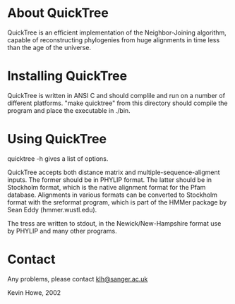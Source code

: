 About QuickTree
===============

QuickTree is an efficient implementation of the Neighbor-Joining
algorithm, capable of reconstructing phylogenies from huge alignments in
time less than the age of the universe.


Installing QuickTree
====================

QuickTree is written in ANSI C and should complile and run on a number
of different platforms. "make quicktree" from this directory should
compile the program and place the executable in ./bin.


Using QuickTree
===============

quicktree -h gives a list of options.

QuickTree accepts both distance matrix and multiple-sequence-aligment
inputs. The former should be in PHYLIP format. The latter should be in
Stockholm format, which is the native alignment format for the Pfam
database. Alignments in various formats can be converted to Stockholm
format with the sreformat program, which is part of the HMMer package by
Sean Eddy (hmmer.wustl.edu).

The tress are written to stdout, in the Newick/New-Hampshire format
use by PHYLIP and many other programs.


Contact
=======

Any problems, please contact klh@sanger.ac.uk

Kevin Howe, 2002


